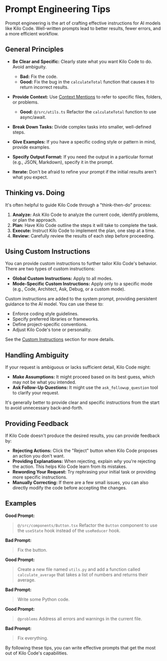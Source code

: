 # Prompt Engineering Tips

Prompt engineering is the art of crafting effective instructions for AI models like Kilo Code.  Well-written prompts lead to better results, fewer errors, and a more efficient workflow.

## General Principles

*   **Be Clear and Specific:** Clearly state what you want Kilo Code to do. Avoid ambiguity.
    *   **Bad:** Fix the code.
    *   **Good:** Fix the bug in the `calculateTotal` function that causes it to return incorrect results.

*   **Provide Context:** Use [Context Mentions](/basic-usage/context-mentions) to refer to specific files, folders, or problems.
    *   **Good:** `@/src/utils.ts` Refactor the `calculateTotal` function to use async/await.

*   **Break Down Tasks:** Divide complex tasks into smaller, well-defined steps.

*   **Give Examples:** If you have a specific coding style or pattern in mind, provide examples.

*   **Specify Output Format:** If you need the output in a particular format (e.g., JSON, Markdown), specify it in the prompt.

*   **Iterate:** Don't be afraid to refine your prompt if the initial results aren't what you expect.

## Thinking vs. Doing

It's often helpful to guide Kilo Code through a "think-then-do" process:

1.  **Analyze:** Ask Kilo Code to analyze the current code, identify problems, or plan the approach.
2.  **Plan:**  Have Kilo Code outline the steps it will take to complete the task.
3.  **Execute:**  Instruct Kilo Code to implement the plan, one step at a time.
4.  **Review:**  Carefully review the results of each step before proceeding.

## Using Custom Instructions

You can provide custom instructions to further tailor Kilo Code's behavior. There are two types of custom instructions:

*   **Global Custom Instructions:** Apply to all modes.
*   **Mode-Specific Custom Instructions:** Apply only to a specific mode (e.g., Code, Architect, Ask, Debug, or a custom mode).

Custom instructions are added to the system prompt, providing persistent guidance to the AI model. You can use these to:

*   Enforce coding style guidelines.
*   Specify preferred libraries or frameworks.
*   Define project-specific conventions.
*   Adjust Kilo Code's tone or personality.

See the [Custom Instructions](/features/custom-instructions) section for more details.

## Handling Ambiguity

If your request is ambiguous or lacks sufficient detail, Kilo Code might:

*   **Make Assumptions:**  It might proceed based on its best guess, which may not be what you intended.
*   **Ask Follow-Up Questions:** It might use the `ask_followup_question` tool to clarify your request.

It's generally better to provide clear and specific instructions from the start to avoid unnecessary back-and-forth.

## Providing Feedback

If Kilo Code doesn't produce the desired results, you can provide feedback by:

*   **Rejecting Actions:** Click the "Reject" button when Kilo Code proposes an action you don't want.
*   **Providing Explanations:** When rejecting, explain *why* you're rejecting the action.  This helps Kilo Code learn from its mistakes.
*   **Rewording Your Request:** Try rephrasing your initial task or providing more specific instructions.
*   **Manually Correcting:** If there are a few small issues, you can also directly modify the code before accepting the changes.

## Examples

**Good Prompt:**

> `@/src/components/Button.tsx` Refactor the `Button` component to use the `useState` hook instead of the `useReducer` hook.

**Bad Prompt:**

> Fix the button.

**Good Prompt:**

> Create a new file named `utils.py` and add a function called `calculate_average` that takes a list of numbers and returns their average.

**Bad Prompt:**

> Write some Python code.

**Good Prompt:**

> `@problems` Address all errors and warnings in the current file.

**Bad Prompt:**

> Fix everything.

By following these tips, you can write effective prompts that get the most out of Kilo Code's capabilities.

